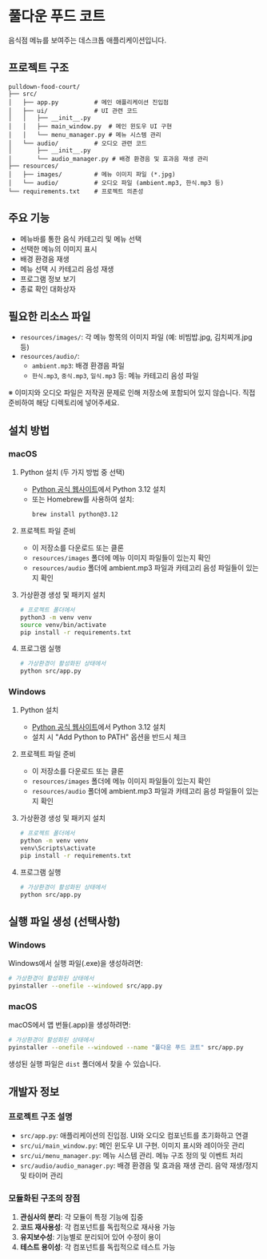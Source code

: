 # 풀다운 푸드 코트

음식점 메뉴를 보여주는 데스크톱 애플리케이션입니다.

## 프로젝트 구조
```
pulldown-food-court/
├── src/
│   ├── app.py          # 메인 애플리케이션 진입점
│   ├── ui/             # UI 관련 코드
│   │   ├── __init__.py
│   │   ├── main_window.py  # 메인 윈도우 UI 구현
│   │   └── menu_manager.py # 메뉴 시스템 관리
│   └── audio/          # 오디오 관련 코드
│       ├── __init__.py
│       └── audio_manager.py # 배경 환경음 및 효과음 재생 관리
├── resources/
│   ├── images/         # 메뉴 이미지 파일 (*.jpg)
│   └── audio/          # 오디오 파일 (ambient.mp3, 한식.mp3 등)
└── requirements.txt    # 프로젝트 의존성
```

## 주요 기능
- 메뉴바를 통한 음식 카테고리 및 메뉴 선택
- 선택한 메뉴의 이미지 표시
- 배경 환경음 재생
- 메뉴 선택 시 카테고리 음성 재생
- 프로그램 정보 보기
- 종료 확인 대화상자

## 필요한 리소스 파일
- `resources/images/`: 각 메뉴 항목의 이미지 파일 (예: 비빔밥.jpg, 김치찌개.jpg 등)
- `resources/audio/`:
  - `ambient.mp3`: 배경 환경음 파일
  - `한식.mp3`, `중식.mp3`, `일식.mp3` 등: 메뉴 카테고리 음성 파일

※ 이미지와 오디오 파일은 저작권 문제로 인해 저장소에 포함되어 있지 않습니다.
직접 준비하여 해당 디렉토리에 넣어주세요.

## 설치 방법

### macOS

1. Python 설치 (두 가지 방법 중 선택)
   - [Python 공식 웹사이트](https://www.python.org/downloads/)에서 Python 3.12 설치
   - 또는 Homebrew를 사용하여 설치:
     ```bash
     brew install python@3.12
     ```

2. 프로젝트 파일 준비
   - 이 저장소를 다운로드 또는 클론
   - `resources/images` 폴더에 메뉴 이미지 파일들이 있는지 확인
   - `resources/audio` 폴더에 ambient.mp3 파일과 카테고리 음성 파일들이 있는지 확인

3. 가상환경 생성 및 패키지 설치
   ```bash
   # 프로젝트 폴더에서
   python3 -m venv venv
   source venv/bin/activate
   pip install -r requirements.txt
   ```

4. 프로그램 실행
   ```bash
   # 가상환경이 활성화된 상태에서
   python src/app.py
   ```

### Windows

1. Python 설치
   - [Python 공식 웹사이트](https://www.python.org/downloads/)에서 Python 3.12 설치
   - 설치 시 "Add Python to PATH" 옵션을 반드시 체크

2. 프로젝트 파일 준비
   - 이 저장소를 다운로드 또는 클론
   - `resources/images` 폴더에 메뉴 이미지 파일들이 있는지 확인
   - `resources/audio` 폴더에 ambient.mp3 파일과 카테고리 음성 파일들이 있는지 확인
   
3. 가상환경 생성 및 패키지 설치
   ```bash
   # 프로젝트 폴더에서
   python -m venv venv
   venv\Scripts\activate
   pip install -r requirements.txt
   ```

4. 프로그램 실행
   ```bash
   # 가상환경이 활성화된 상태에서
   python src/app.py
   ```

## 실행 파일 생성 (선택사항)

### Windows
Windows에서 실행 파일(.exe)을 생성하려면:
```bash
# 가상환경이 활성화된 상태에서
pyinstaller --onefile --windowed src/app.py
```

### macOS
macOS에서 앱 번들(.app)을 생성하려면:
```bash
# 가상환경이 활성화된 상태에서
pyinstaller --onefile --windowed --name "풀다운 푸드 코트" src/app.py
```

생성된 실행 파일은 `dist` 폴더에서 찾을 수 있습니다.

## 개발자 정보

### 프로젝트 구조 설명
- `src/app.py`: 애플리케이션의 진입점. UI와 오디오 컴포넌트를 초기화하고 연결
- `src/ui/main_window.py`: 메인 윈도우 UI 구현. 이미지 표시와 레이아웃 관리
- `src/ui/menu_manager.py`: 메뉴 시스템 관리. 메뉴 구조 정의 및 이벤트 처리
- `src/audio/audio_manager.py`: 배경 환경음 및 효과음 재생 관리. 음악 재생/정지 및 타이머 관리

### 모듈화된 구조의 장점
1. **관심사의 분리**: 각 모듈이 특정 기능에 집중
2. **코드 재사용성**: 각 컴포넌트를 독립적으로 재사용 가능
3. **유지보수성**: 기능별로 분리되어 있어 수정이 용이
4. **테스트 용이성**: 각 컴포넌트를 독립적으로 테스트 가능
